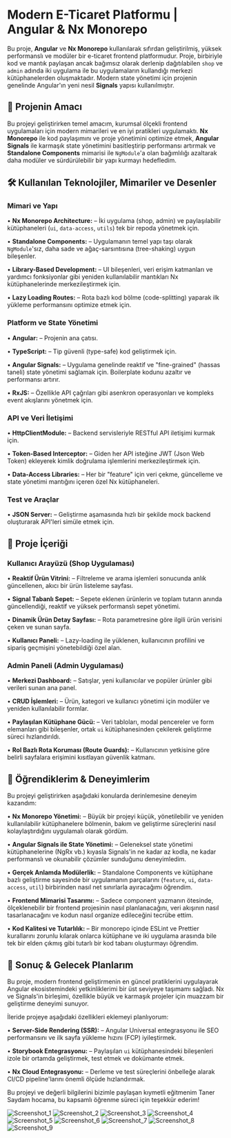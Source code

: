 # Modern E-Ticaret Platformu | Angular & Nx Monorepo

Bu proje, **Angular** ve **Nx Monorepo** kullanılarak sıfırdan geliştirilmiş, yüksek performanslı ve modüler bir e-ticaret frontend platformudur. Proje, birbiriyle kod ve mantık paylaşan ancak bağımsız olarak derlenip dağıtılabilen `shop` ve `admin` adında iki uygulama ile bu uygulamaların kullandığı merkezi kütüphanelerden oluşmaktadır. Modern state yönetimi için projenin genelinde Angular'ın yeni nesil **Signals** yapısı kullanılmıştır.

## 🎯 Projenin Amacı

Bu projeyi geliştirirken temel amacım, kurumsal ölçekli frontend uygulamaları için modern mimarileri ve en iyi pratikleri uygulamaktı. **Nx Monorepo** ile kod paylaşımını ve proje yönetimini optimize etmek, **Angular Signals** ile karmaşık state yönetimini basitleştirip performansı artırmak ve **Standalone Components** mimarisi ile `NgModule`'a olan bağımlılığı azaltarak daha modüler ve sürdürülebilir bir yapı kurmayı hedefledim.

## 🛠️ Kullanılan Teknolojiler, Mimariler ve Desenler

### Mimari ve Yapı
&#8226; **Nx Monorepo Architecture:** – İki uygulama (shop, admin) ve paylaşılabilir kütüphaneleri (`ui`, `data-access`, `utils`) tek bir repoda yönetmek için.

&#8226; **Standalone Components:** – Uygulamanın temel yapı taşı olarak `NgModule`'sız, daha sade ve ağaç-sarsıntısına (tree-shaking) uygun bileşenler.

&#8226; **Library-Based Development:** – UI bileşenleri, veri erişim katmanları ve yardımcı fonksiyonlar gibi yeniden kullanılabilir mantıkları Nx kütüphanelerinde merkezileştirmek için.

&#8226; **Lazy Loading Routes:** – Rota bazlı kod bölme (code-splitting) yaparak ilk yükleme performansını optimize etmek için.

### Platform ve State Yönetimi
&#8226; **Angular:** – Projenin ana çatısı.

&#8226; **TypeScript:** – Tip güvenli (type-safe) kod geliştirmek için.

&#8226; **Angular Signals:** – Uygulama genelinde reaktif ve "fine-grained" (hassas taneli) state yönetimi sağlamak için. Boilerplate kodunu azaltır ve performansı artırır.

&#8226; **RxJS:** – Özellikle API çağrıları gibi asenkron operasyonları ve kompleks event akışlarını yönetmek için.

### API ve Veri İletişimi
&#8226; **HttpClientModule:** – Backend servisleriyle RESTful API iletişimi kurmak için.


&#8226; **Token-Based Interceptor:** – Giden her API isteğine JWT (Json Web Token) ekleyerek kimlik doğrulama işlemlerini merkezileştirmek için.

&#8226; **Data-Access Libraries:** – Her bir "feature" için veri çekme, güncelleme ve state yönetimi mantığını içeren özel Nx kütüphaneleri.

### Test ve Araçlar
&#8226; **JSON Server:** – Geliştirme aşamasında hızlı bir şekilde mock backend oluşturarak API'leri simüle etmek için.

## 📌 Proje İçeriği

### Kullanıcı Arayüzü (Shop Uygulaması)
&#8226; **Reaktif Ürün Vitrini:** – Filtreleme ve arama işlemleri sonucunda anlık güncellenen, akıcı bir ürün listeleme sayfası.

&#8226; **Signal Tabanlı Sepet:** – Sepete eklenen ürünlerin ve toplam tutarın anında güncellendiği, reaktif ve yüksek performanslı sepet yönetimi.

&#8226; **Dinamik Ürün Detay Sayfası:** – Rota parametresine göre ilgili ürün verisini çeken ve sunan sayfa.

&#8226; **Kullanıcı Paneli:** – Lazy-loading ile yüklenen, kullanıcının profilini ve sipariş geçmişini yönetebildiği özel alan.

### Admin Paneli (Admin Uygulaması)
&#8226; **Merkezi Dashboard:** – Satışlar, yeni kullanıcılar ve popüler ürünler gibi verileri sunan ana panel.

&#8226; **CRUD İşlemleri:** – Ürün, kategori ve kullanıcı yönetimi için modüler ve yeniden kullanılabilir formlar.

&#8226; **Paylaşılan Kütüphane Gücü:** – Veri tabloları, modal pencereler ve form elemanları gibi bileşenler, ortak `ui` kütüphanesinden çekilerek geliştirme süreci hızlandırıldı.

&#8226; **Rol Bazlı Rota Koruması (Route Guards):** – Kullanıcının yetkisine göre belirli sayfalara erişimini kısıtlayan güvenlik katmanı.

## 🔧 Öğrendiklerim & Deneyimlerim

Bu projeyi geliştirirken aşağıdaki konularda derinlemesine deneyim kazandım:

&#8226; **Nx Monorepo Yönetimi:** – Büyük bir projeyi küçük, yönetilebilir ve yeniden kullanılabilir kütüphanelere bölmenin, bakım ve geliştirme süreçlerini nasıl kolaylaştırdığını uygulamalı olarak gördüm.

&#8226; **Angular Signals ile State Yönetimi:** – Geleneksel state yönetimi kütüphanelerine (NgRx vb.) kıyasla Signals'in ne kadar az kodla, ne kadar performanslı ve okunabilir çözümler sunduğunu deneyimledim.

&#8226; **Gerçek Anlamda Modülerlik:** – Standalone Components ve kütüphane bazlı geliştirme sayesinde bir uygulamanın parçalarını (`feature`, `ui`, `data-access`, `util`) birbirinden nasıl net sınırlarla ayıracağımı öğrendim.

&#8226; **Frontend Mimarisi Tasarımı:** – Sadece component yazmanın ötesinde, ölçeklenebilir bir frontend projesinin nasıl planlanacağını, veri akışının nasıl tasarlanacağını ve kodun nasıl organize edileceğini tecrübe ettim.

&#8226; **Kod Kalitesi ve Tutarlılık:** – Bir monorepo içinde ESLint ve Prettier kurallarını zorunlu kılarak onlarca kütüphane ve iki uygulama arasında bile tek bir elden çıkmış gibi tutarlı bir kod tabanı oluşturmayı öğrendim.

## 🎉 Sonuç & Gelecek Planlarım

Bu proje, modern frontend geliştirmenin en güncel pratiklerini uygulayarak Angular ekosistemindeki yetkinliklerimi bir üst seviyeye taşımamı sağladı. Nx ve Signals'in birleşimi, özellikle büyük ve karmaşık projeler için muazzam bir geliştirme deneyimi sunuyor.

İleride projeye aşağıdaki özellikleri eklemeyi planlıyorum:

&#8226; **Server-Side Rendering (SSR):** – Angular Universal entegrasyonu ile SEO performansını ve ilk sayfa yükleme hızını (FCP) iyileştirmek.

&#8226; **Storybook Entegrasyonu:** – Paylaşılan `ui` kütüphanesindeki bileşenleri izole bir ortamda geliştirmek, test etmek ve dokümante etmek.

&#8226; **Nx Cloud Entegrasyonu:** – Derleme ve test süreçlerini önbelleğe alarak CI/CD pipeline'larını önemli ölçüde hızlandırmak.

Bu projeyi ve değerli bilgilerini bizimle paylaşan kıymetli eğitmenim Taner Saydam hocama, bu kapsamlı öğrenme süreci için teşekkür ederim!

![Screenshot_1](https://github.com/user-attachments/assets/6a531ec0-2406-4814-aa97-4cd119f67ac4)
![Screenshot_2](https://github.com/user-attachments/assets/dfdd0de7-fe26-48df-9a03-f9c0edaa19d4)
![Screenshot_3](https://github.com/user-attachments/assets/3b1de020-b21b-4dea-8bfe-013f093a9cdc)
![Screenshot_4](https://github.com/user-attachments/assets/40458cfb-385a-4a14-a2fe-20cad0686369)
![Screenshot_5](https://github.com/user-attachments/assets/7e32cc4e-b3ca-49c2-9364-bc40c9c73e02)
![Screenshot_6](https://github.com/user-attachments/assets/4e06bd9c-bb52-4731-bee3-5b77edae5add)
![Screenshot_7](https://github.com/user-attachments/assets/3e7af5a5-cd68-4603-8a94-bccbfdfd5738)
![Screenshot_8](https://github.com/user-attachments/assets/fc9f2a54-c753-451f-b9ee-23e529b5095d)
![Screenshot_9](https://github.com/user-attachments/assets/27ef2aec-97bd-4332-9658-e8496c30bc09)


